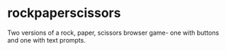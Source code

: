 # rockpaperscissors
Two versions of a rock, paper, scissors browser game- one with buttons and one with text prompts.
